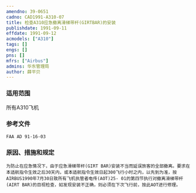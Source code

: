 ```yaml
---
amendno: 39-0651  
cadno: CAD1991-A310-07  
title: 检查A310应急撤离滑梯带杆(GIRTBAR)的安装  
publishdate: 1991-09-11  
effdate: 1991-09-12  
acmodels: ["A310"]  
tags: []  
engs: []  
pns: []  
mfrs: ["Airbus"]  
admins: 华东管理局  
author: 薛平贝  
---
```

  
### 适用范围  
所有A310飞机  
  
<!--more-->  
### 参考文件  
    FAA AD 91-16-03  
  
### 原因、措施和规定  
    为防止在应急情况下，由于应急滑梯带杆(GIRT BAR)安装不当而延误旅客的全部撤离。要求在本适航指令生效之后30天内，或本适航指令生效日起300飞行小时之内，以先到为准，按AIRBUS1990年7月30日致所有飞机执管者电传(AOT)25- 01的第四节执行对撤离滑梯带杆(AIRT BAR)的目视检查，如发现安装不正确，则必须在下次飞行前，按此AOT进行修理。  

